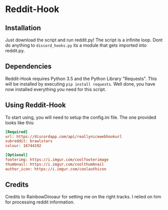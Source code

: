 # Reddit-Hook

## Installation
Just download the script and run reddit.py! The script is a infinite loop. Dont do anything to `discord_hooks.py` its a module that gets imported into reddit.py.

## Dependencies
Reddit-Hook requires Python 3.5 and the Python Library "Requests". This will be installed by executing `pip install requests`. Well done, you have now installed everything you need for this script.

## Using Reddit-Hook
To start using, you will need to setup the config.ini file. The one provided looks like this:

```cfg
[Required]
url: https://discordapp.com/api/reallynicewebhookurl
subreddit: brawlstars
colour: 16744192

[Optional]
footerimg: https://i.imgur.com/coolfooterimage
thumbnail: https://i.imgur.com/coolthumbnail
author_icon: https://i.imgur.com/coolauthicon
```

## Credits

Credits to RainbowDinoaur for setting me on the right tracks. I relied on him for processing reddit information.

